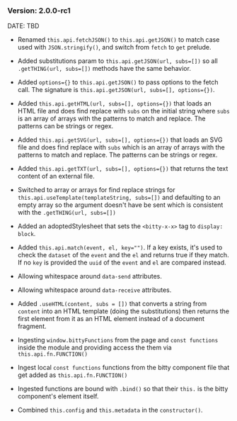 ### Version: 2.0.0-rc1

DATE: TBD

- Renamed `this.api.fetchJSON()` to 
`this.api.getJSON()` to match case used
with `JSON.stringify()`, and switch
from `fetch` to `get` prelude.

- Added substitutions param to 
`this.api.getJSON(url, subs=[])` so
all `.getTHING(url, subs=[])` methods
have the same behavior. 

- Added `options={}` to 
`this.api.getJSON()` to pass options to
the fetch call. The signature is
`this.api.getJSON(url, subs=[], options={})`.

- Added `this.api.getHTML(url, subs=[], options={})`
that loads an HTML file and does find
replace with `subs` on the initial string 
where `subs` is an array
of arrays with the patterns to match and
replace. The patterns can be strings or regex. 

- Added `this.api.getSVG(url, subs=[], options={})`
that loads an SVG file and does find
replace with `subs` which is an array
of arrays with the patterns to match and
replace. The patterns can be strings or regex. 

- Added `this.api.getTXT(url, subs=[], options={})`
that returns the text content of an external file.

- Switched to array or arrays for find
replace strings for `this.api.useTemplate(templateString, subs=[])`
and defaulting to an empty array so the
argument doesn't have be sent which
is consistent with the `.getTHING(url, subs=[])`

- Added an adoptedStylesheet that sets
the `<bitty-x-x>` tag to `display: block`. 

- Added `this.api.match(event, el, key="")`. 
If a key exists, it's used to check the 
`dataset` of the `event` and the `el`
and returns true if they match. If no
`key` is provided the `uuid` of the `event`
and `el` are compared instead. 

- Allowing whitespace around `data-send` 
attributes. 

- Allowing whitespace around `data-receive`
attributes.

- Added `.useHTML(content, subs = [])` that
converts a string from `content` into an 
HTML template (doing the substitutions) 
then returns the first element from it
as an HTML element instead of a document
fragment. 

- Ingesting `window.bittyFunctions` from
the page and `const functions` inside the module
and providing access the them via `this.api.fn.FUNCTION()`

- Ingest local `const functions` functions
from the bitty component file that get
added as `this.api.fn.FUNCTION()`

- Ingested functions are bound with `.bind()` so
that their `this.` is the bitty component's
element itself. 

- Combined `this.config` and `this.metadata` in the
`constructor()`.


